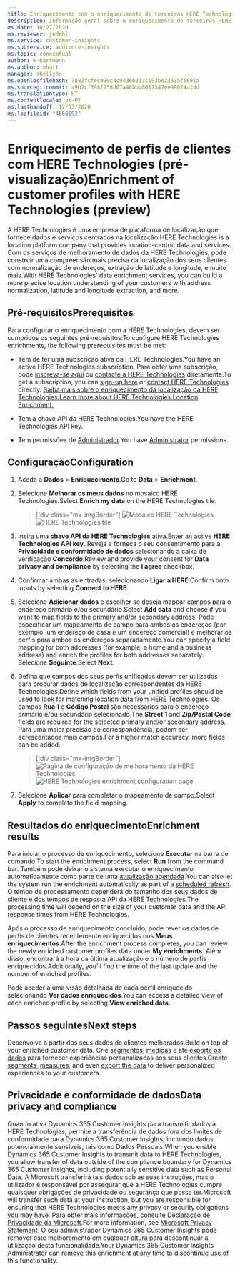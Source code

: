 ```yaml
---
title: Enriquecimento com o enriquecimento de terceiros HERE Technologies
description: Informação geral sobre o enriquecimento de terceiros HERE Technologies.
ms.date: 10/27/2020
ms.reviewer: jodahl
ms.service: customer-insights
ms.subservice: audience-insights
ms.topic: conceptual
author: m-hartmann
ms.author: mhart
manager: shellyha
ms.openlocfilehash: 7082fcfec099c3c9436b233c193be23625f6691a
ms.sourcegitcommit: a9b2cf598f256d07a48bba8617347ee90024a1dd
ms.translationtype: HT
ms.contentlocale: pt-PT
ms.lasthandoff: 12/03/2020
ms.locfileid: "4668692"
---
```

# <a name="enrichment-of-customer-profiles-with-here-technologies-preview"></a><span data-ttu-id="1252e-103">Enriquecimento de perfis de clientes com HERE Technologies (pré-visualização)</span><span class="sxs-lookup"><span data-stu-id="1252e-103">Enrichment of customer profiles with HERE Technologies (preview)</span></span>

<span data-ttu-id="1252e-104">A HERE Technologies é uma empresa de plataforma de localização que fornece dados e serviços centrados na localização.</span><span class="sxs-lookup"><span data-stu-id="1252e-104">HERE Technologies is a location platform company that provides location-centric data and services.</span></span> <span data-ttu-id="1252e-105">Com os serviços de melhoramento de dados da HERE Technologies, pode construir uma compreensão mais precisa da localização dos seus clientes com normalização de endereços, extração de latitude e longitude, e muito mais.</span><span class="sxs-lookup"><span data-stu-id="1252e-105">With HERE Technologies' data enrichment services, you can build a more precise location understanding of your customers with address normalization, latitude and longitude extraction, and more.</span></span>

## <a name="prerequisites"></a><span data-ttu-id="1252e-106">Pré-requisitos</span><span class="sxs-lookup"><span data-stu-id="1252e-106">Prerequisites</span></span>

<span data-ttu-id="1252e-107">Para configurar o enriquecimento com a HERE Technologies, devem ser cumpridos os seguintes pré-requisitos:</span><span class="sxs-lookup"><span data-stu-id="1252e-107">To configure HERE Technologies enrichments, the following prerequisites must be met:</span></span>

- <span data-ttu-id="1252e-108">Tem de ter uma subscrição ativa da HERE Technologies.</span><span class="sxs-lookup"><span data-stu-id="1252e-108">You have an active HERE Technologies subscription.</span></span> <span data-ttu-id="1252e-109">Para obter uma subscrição, pode [inscreva-se aqui](https://developer.here.com/sign-up?utm_medium=referral&utm_source=Microsoft-Dynamics-CI&create=Freemium-Basic) ou [contacte a HERE Technologies](https://developer.here.com/help?utm_medium=referral&utm_source=Microsoft-Dynamics-CI#how-can-we-help-you) diretamente.</span><span class="sxs-lookup"><span data-stu-id="1252e-109">To get a subscription, you can [sign-up here](https://developer.here.com/sign-up?utm_medium=referral&utm_source=Microsoft-Dynamics-CI&create=Freemium-Basic) or [contact HERE Technologies](https://developer.here.com/help?utm_medium=referral&utm_source=Microsoft-Dynamics-CI#how-can-we-help-you) directly.</span></span> [<span data-ttu-id="1252e-110">Saiba mais sobre o enriquecimento da localização da HERE Technologies.</span><span class="sxs-lookup"><span data-stu-id="1252e-110">Learn more about HERE Technologies Location Enrichment.</span></span>](https://developer.here.com/location-enrichment?cid=Dev-MicrosoftDynamics-DB-0-Dev-&utm_source=MicrosoftDynamics&utm_medium=referral&utm_campaign=Online_Dev_ReferralMicrosoft)

- <span data-ttu-id="1252e-111">Tem a chave API da HERE Technologies.</span><span class="sxs-lookup"><span data-stu-id="1252e-111">You have the HERE Technologies API key.</span></span>

- <span data-ttu-id="1252e-112">Tem permissões de [Administrador](permissions.md#administrator).</span><span class="sxs-lookup"><span data-stu-id="1252e-112">You have [Administrator](permissions.md#administrator) permissions.</span></span>

## <a name="configuration"></a><span data-ttu-id="1252e-113">Configuração</span><span class="sxs-lookup"><span data-stu-id="1252e-113">Configuration</span></span>

1. <span data-ttu-id="1252e-114">Aceda a **Dados** > **Enriquecimento**.</span><span class="sxs-lookup"><span data-stu-id="1252e-114">Go to **Data** > **Enrichment**.</span></span>

1. <span data-ttu-id="1252e-115">Selecione **Melhorar os meus dados** no mosaico HERE Technologies.</span><span class="sxs-lookup"><span data-stu-id="1252e-115">Select **Enrich my data** on the HERE Technologies tile.</span></span>

   > [!div class="mx-imgBorder"]
   > <span data-ttu-id="1252e-116">![Mosaico HERE Technologies](media/HERE-tile.png "Mosaico HERE Technologies")</span><span class="sxs-lookup"><span data-stu-id="1252e-116">![HERE Technologies tile](media/HERE-tile.png "HERE Technologies tile")</span></span>

1. <span data-ttu-id="1252e-117">Insira uma **chave API da HERE Technologies** ativa.</span><span class="sxs-lookup"><span data-stu-id="1252e-117">Enter an active **HERE Technologies API key**.</span></span> <span data-ttu-id="1252e-118">Reveja e forneça o seu consentimento para a **Privacidade e conformidade de dados** selecionando a caixa de verificação **Concordo**.</span><span class="sxs-lookup"><span data-stu-id="1252e-118">Review and provide your consent for **Data privacy and compliance** by selecting the **I agree** checkbox.</span></span> 

1. <span data-ttu-id="1252e-119">Confirmar ambas as entradas, selecionando **Ligar a HERE**.</span><span class="sxs-lookup"><span data-stu-id="1252e-119">Confirm both inputs by selecting **Connect to HERE**.</span></span>

1. <span data-ttu-id="1252e-120">Selecione **Adicionar dados** e escolher se deseja mapear campos para o endereço primário e/ou secundário.</span><span class="sxs-lookup"><span data-stu-id="1252e-120">Select **Add data** and choose if you want to map fields to the primary and/or secondary address.</span></span> <span data-ttu-id="1252e-121">Pode especificar um mapeamento de campo para ambos os endereços (por exemplo, um endereço de casa e um endereço comercial) e melhorar os perfis para ambos os endereços separadamente.</span><span class="sxs-lookup"><span data-stu-id="1252e-121">You can specify a field mapping for both addresses (for example, a home and a business address) and enrich the profiles for both addresses separately.</span></span> <span data-ttu-id="1252e-122">Selecione **Seguinte**.</span><span class="sxs-lookup"><span data-stu-id="1252e-122">Select **Next**.</span></span>

1. <span data-ttu-id="1252e-123">Defina que campos dos seus perfis unificados devem ser utilizados para procurar dados de localização correspondentes da HERE Technologies.</span><span class="sxs-lookup"><span data-stu-id="1252e-123">Define which fields from your unified profiles should be used to look for matching location data from HERE Technologies.</span></span> <span data-ttu-id="1252e-124">Os campos **Rua 1** e **Código Postal** são necessários para o endereço primário e/ou secundário selecionado.</span><span class="sxs-lookup"><span data-stu-id="1252e-124">The **Street 1** and **Zip/Postal Code** fields are required for the selected primary and/or secondary address.</span></span> <span data-ttu-id="1252e-125">Para uma maior precisão de correspondência, podem ser acrescentados mais campos.</span><span class="sxs-lookup"><span data-stu-id="1252e-125">For a higher match accuracy, more fields can be added.</span></span>

   > [!div class="mx-imgBorder"]
   > <span data-ttu-id="1252e-126">![Página de configuração de melhoramento da HERE Technologies](media/enrichment-HERE-configuration.png "Página de configuração de melhoramento da HERE Technologies")</span><span class="sxs-lookup"><span data-stu-id="1252e-126">![HERE Technologies enrichment configuration page](media/enrichment-HERE-configuration.png "HERE Technologies enrichment configuration page")</span></span>

1. <span data-ttu-id="1252e-127">Selecione **Aplicar** para completar o mapeamento de campo.</span><span class="sxs-lookup"><span data-stu-id="1252e-127">Select **Apply** to complete the field mapping.</span></span>

## <a name="enrichment-results"></a><span data-ttu-id="1252e-128">Resultados do enriquecimento</span><span class="sxs-lookup"><span data-stu-id="1252e-128">Enrichment results</span></span>

<span data-ttu-id="1252e-129">Para iniciar o processo de enriquecimento, selecione **Executar** na barra de comando.</span><span class="sxs-lookup"><span data-stu-id="1252e-129">To start the enrichment process, select **Run** from the command bar.</span></span> <span data-ttu-id="1252e-130">Também pode deixar o sistema executar o enriquecimento automaticamente como parte de uma [atualização agendada](system.md#schedule-tab).</span><span class="sxs-lookup"><span data-stu-id="1252e-130">You can also let the system run the enrichment automatically as part of a [scheduled refresh](system.md#schedule-tab).</span></span> <span data-ttu-id="1252e-131">O tempo de processamento dependerá do tamanho dos seus dados de cliente e dos tempos de resposta API da HERE Technologies.</span><span class="sxs-lookup"><span data-stu-id="1252e-131">The processing time will depend on the size of your customer data and the API response times from HERE Technologies.</span></span>

<span data-ttu-id="1252e-132">Após o processo de enriquecimento concluído, pode rever os dados de perfis de clientes recentemente enriquecidos nos **Meus enriquecimentos**.</span><span class="sxs-lookup"><span data-stu-id="1252e-132">After the enrichment process completes, you can review the newly enriched customer profiles data under **My enrichments**.</span></span> <span data-ttu-id="1252e-133">Além disso, encontrará a hora da última atualização e o número de perfis enriquecidos.</span><span class="sxs-lookup"><span data-stu-id="1252e-133">Additionally, you'll find the time of the last update and the number of enriched profiles.</span></span>

<span data-ttu-id="1252e-134">Pode aceder a uma visão detalhada de cada perfil enriquecido selecionando **Ver dados enriquecidos**.</span><span class="sxs-lookup"><span data-stu-id="1252e-134">You can access a detailed view of each enriched profile by selecting **View enriched data**.</span></span>

## <a name="next-steps"></a><span data-ttu-id="1252e-135">Passos seguintes</span><span class="sxs-lookup"><span data-stu-id="1252e-135">Next steps</span></span>

<span data-ttu-id="1252e-136">Desenvolva a partir dos seus dados de clientes melhorados.</span><span class="sxs-lookup"><span data-stu-id="1252e-136">Build on top of your enriched customer data.</span></span> <span data-ttu-id="1252e-137">Crie [segmentos](segments.md), [medidas](measures.md) e até [exporte os dados](export-destinations.md) para fornecer experiências personalizadas aos seus clientes.</span><span class="sxs-lookup"><span data-stu-id="1252e-137">Create [segments](segments.md), [measures](measures.md), and even [export the data](export-destinations.md) to deliver personalized experiences to your customers.</span></span>

## <a name="data-privacy-and-compliance"></a><span data-ttu-id="1252e-138">Privacidade e conformidade de dados</span><span class="sxs-lookup"><span data-stu-id="1252e-138">Data privacy and compliance</span></span>

<span data-ttu-id="1252e-139">Quando ativa Dynamics 365 Customer Insights para transmitir dados à HERE Technologies, permite a transferência de dados fora dos limites de conformidade para Dynamics 365 Customer Insights, incluindo dados potencialmente sensíveis, tais como Dados Pessoais.</span><span class="sxs-lookup"><span data-stu-id="1252e-139">When you enable Dynamics 365 Customer Insights to transmit data to HERE Technologies, you allow transfer of data outside of the compliance boundary for Dynamics 365 Customer Insights, including potentially sensitive data such as Personal Data.</span></span> <span data-ttu-id="1252e-140">A Microsoft transferirá tais dados sob as suas instruções, mas o utilizador é responsável por assegurar que a HERE Technologies cumpre quaisquer obrigações de privacidade ou segurança que possa ter.</span><span class="sxs-lookup"><span data-stu-id="1252e-140">Microsoft will transfer such data at your instruction, but you are responsible for ensuring that HERE Technologies meets any privacy or security obligations you may have.</span></span> <span data-ttu-id="1252e-141">Para obter mais informações, consulte [Declaração de Privacidade da Microsoft](https://go.microsoft.com/fwlink/?linkid=396732).</span><span class="sxs-lookup"><span data-stu-id="1252e-141">For more information, see [Microsoft Privacy Statement](https://go.microsoft.com/fwlink/?linkid=396732).</span></span>
<span data-ttu-id="1252e-142">O seu administrador Dynamics 365 Customer Insights pode remover este melhoramento em qualquer altura para descontinuar a utilização desta funcionalidade.</span><span class="sxs-lookup"><span data-stu-id="1252e-142">Your Dynamics 365 Customer Insights Administrator can remove this enrichment at any time to discontinue use of this functionality.</span></span>
